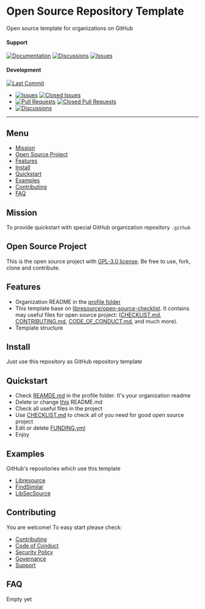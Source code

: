 # Open Source Repository Template

Open source template for organizations on GitHub

#### Support
[![Documentation](https://img.shields.io/badge/docs-0094FF.svg)][documentation_path]
[![Discussions](https://img.shields.io/badge/discussions-ff0068.svg)](https://github.com/libresource/organization-repository-template/discussions/)
[![Issues](https://img.shields.io/badge/issues-11AE13.svg)](https://github.com/libresource/organization-repository-template/issues/)

#### Development
[![Last Commit](https://img.shields.io/github/last-commit/libresource/organization-repository-template/main
)](https://github.com/libresource/organization-repository-template)
- [![Issues](https://img.shields.io/github/issues/libresource/organization-repository-template
)](https://github.com/libresource/organization-repository-template/issues/)
[![Closed Issues](https://img.shields.io/github/issues-closed/libresource/organization-repository-template
)](https://github.com/libresource/organization-repository-template/issues/)
- [![Pull Requests](https://img.shields.io/github/issues-pr/libresource/organization-repository-template
)](https://github.com/libresource/organization-repository-template/pulls)
[![Closed Pull Requests](https://img.shields.io/github/issues-pr-closed-raw/libresource/organization-repository-template
)](https://github.com/libresource/organization-repository-template/pulls)
- [![Discussions](https://img.shields.io/github/discussions/libresource/organization-repository-template
)](https://github.com/libresource/organization-repository-template/discussions/)

[//]: # (#### Repository Stats)

[//]: # ([![Stars]&#40;https://img.shields.io/github/stars/libresource/organization-repository-template)

[//]: # (&#41;]&#40;https://github.com/libresource/organization-repository-template&#41;)

[//]: # ([![Contributors]&#40;https://img.shields.io/github/contributors/libresource/organization-repository-template)

[//]: # (&#41;]&#40;https://github.com/libresource/organization-repository-templategraphs/contributors&#41;)

[//]: # ([![Forks]&#40;https://img.shields.io/github/forks/libresource/organization-repository-template)

[//]: # (&#41;]&#40;https://github.com/libresource/organization-repository-template&#41;)

<hr>

## Menu

- [Mission](#mission)
- [Open Source Project](#open-source-project)
- [Features](#features)
- [Install](#install)
- [Quickstart](#quickstart)
- [Examples](#examples)
- [Contributing](#contributing)
- [FAQ](#faq)

## Mission

To provide quickstart with special GitHub organization repository `.github`

## Open Source Project

This is the open source project with [GPL-3.0 license](LICENSE). 
Be free to use, fork, clone and contribute.

## Features

- Organization README in the [profile folder](profile/README.md)
- This template base on [libresource/open-source-checklist](https://github.com/libresource/open-source-checklist). 
It contains may useful files for open source project: ([CHECKLIST.md](CHECKLIST.md), [CONTRIBUTING.md](CONTRIBUTING.md), 
[CODE_OF_CONDUCT.md](CODE_OF_CONDUCT.md), and much more). 
- Template structure

## Install

Just use this repository as GitHub repository template

## Quickstart

- Check [REAMDE.md](profile/README.md) in the profile folder. It's your organization readme
- Delete or change [this](README.md) README.md
- Check all useful files in the project
- Use [CHECKLIST.md](CHECKLIST.md) to check all of you need for good open source project
- Edit or delete [FUNDING.yml](.github/FUNDING.yml)
- Enjoy

## Examples

GitHub's repositories which use this template
- [Libresource](https://github.com/libresource/.github)
- [FindSimilar](https://github.com/findsimilar/.github)
- [LibSecSource](https://github.com/LibSecSource/.github)

## Contributing

You are welcome! To easy start please check:
- [Contributing](CONTRIBUTING.md)
- [Code of Conduct](CODE_OF_CONDUCT.md)
- [Security Policy](SECURITY.md)
- [Governance](GOVERNANCE.md)
- [Support](SUPPORT.md)

## FAQ

Empty yet

[documentation_path]: https://github.com/libresource/organization-repository-template